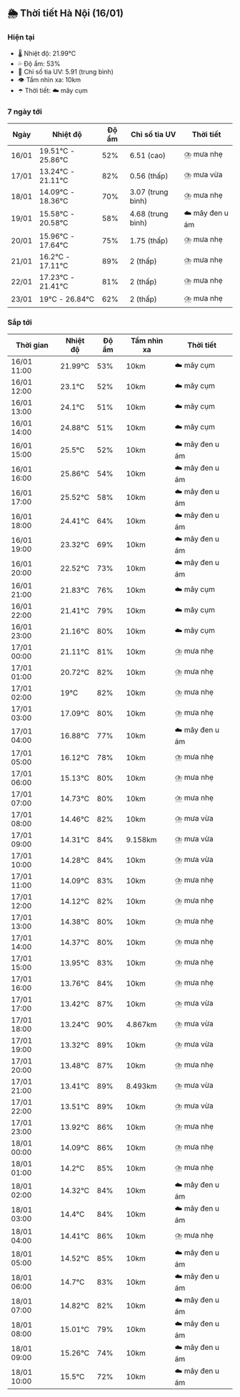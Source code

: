 ## 🌦️ Thời tiết Hà Nội (16/01)

### Hiện tại

- 🌡️ Nhiệt độ: 21.99℃
- 💦 Độ ẩm: 53%
- 🌟 Chỉ số tia UV: 5.91 (trung bình)
- 👁️ Tầm nhìn xa: 10km
- ☂️ Thời tiết: ☁️ mây cụm

### 7 ngày tới

| Ngày | Nhiệt độ | Độ ẩm | Chỉ số tia UV | Thời tiết |
| --- | --- | --- | --- | --- |
| 16/01 | 19.51℃ - 25.86℃ | 52% | 6.51 (cao) | ⛈️ mưa nhẹ |
| 17/01 | 13.24℃ - 21.11℃ | 82% | 0.56 (thấp) | ⛈️ mưa vừa |
| 18/01 | 14.09℃ - 18.36℃ | 70% | 3.07 (trung bình) | ⛈️ mưa nhẹ |
| 19/01 | 15.58℃ - 20.58℃ | 58% | 4.68 (trung bình) | ☁️ mây đen u ám |
| 20/01 | 15.96℃ - 17.64℃ | 75% | 1.75 (thấp) | ⛈️ mưa nhẹ |
| 21/01 | 16.2℃ - 17.11℃ | 89% | 2 (thấp) | ⛈️ mưa nhẹ |
| 22/01 | 17.23℃ - 21.41℃ | 81% | 2 (thấp) | ⛈️ mưa nhẹ |
| 23/01 | 19℃ - 26.84℃ | 62% | 2 (thấp) | ⛈️ mưa nhẹ |

### Sắp tới

| Thời gian | Nhiệt độ | Độ ẩm | Tầm nhìn xa | Thời tiết |
| --- | --- | --- | --- | --- |
| 16/01 11:00 | 21.99℃ | 53% | 10km | ☁️ mây cụm |
| 16/01 12:00 | 23.1℃ | 52% | 10km | ☁️ mây cụm |
| 16/01 13:00 | 24.1℃ | 51% | 10km | ☁️ mây cụm |
| 16/01 14:00 | 24.88℃ | 51% | 10km | ☁️ mây cụm |
| 16/01 15:00 | 25.5℃ | 52% | 10km | ☁️ mây đen u ám |
| 16/01 16:00 | 25.86℃ | 54% | 10km | ☁️ mây đen u ám |
| 16/01 17:00 | 25.52℃ | 58% | 10km | ☁️ mây đen u ám |
| 16/01 18:00 | 24.41℃ | 64% | 10km | ☁️ mây đen u ám |
| 16/01 19:00 | 23.32℃ | 69% | 10km | ☁️ mây đen u ám |
| 16/01 20:00 | 22.52℃ | 73% | 10km | ☁️ mây đen u ám |
| 16/01 21:00 | 21.83℃ | 76% | 10km | ☁️ mây cụm |
| 16/01 22:00 | 21.41℃ | 79% | 10km | ☁️ mây cụm |
| 16/01 23:00 | 21.16℃ | 80% | 10km | ☁️ mây cụm |
| 17/01 00:00 | 21.11℃ | 81% | 10km | ⛈️ mưa nhẹ |
| 17/01 01:00 | 20.72℃ | 82% | 10km | ⛈️ mưa nhẹ |
| 17/01 02:00 | 19℃ | 82% | 10km | ⛈️ mưa nhẹ |
| 17/01 03:00 | 17.09℃ | 80% | 10km | ⛈️ mưa nhẹ |
| 17/01 04:00 | 16.88℃ | 77% | 10km | ☁️ mây đen u ám |
| 17/01 05:00 | 16.12℃ | 78% | 10km | ⛈️ mưa nhẹ |
| 17/01 06:00 | 15.13℃ | 80% | 10km | ⛈️ mưa nhẹ |
| 17/01 07:00 | 14.73℃ | 80% | 10km | ⛈️ mưa nhẹ |
| 17/01 08:00 | 14.46℃ | 82% | 10km | ⛈️ mưa vừa |
| 17/01 09:00 | 14.31℃ | 84% | 9.158km | ⛈️ mưa vừa |
| 17/01 10:00 | 14.28℃ | 84% | 10km | ⛈️ mưa vừa |
| 17/01 11:00 | 14.09℃ | 83% | 10km | ⛈️ mưa nhẹ |
| 17/01 12:00 | 14.12℃ | 82% | 10km | ⛈️ mưa nhẹ |
| 17/01 13:00 | 14.38℃ | 80% | 10km | ⛈️ mưa nhẹ |
| 17/01 14:00 | 14.37℃ | 80% | 10km | ⛈️ mưa nhẹ |
| 17/01 15:00 | 13.95℃ | 83% | 10km | ⛈️ mưa nhẹ |
| 17/01 16:00 | 13.76℃ | 84% | 10km | ⛈️ mưa nhẹ |
| 17/01 17:00 | 13.42℃ | 87% | 10km | ⛈️ mưa vừa |
| 17/01 18:00 | 13.24℃ | 90% | 4.867km | ⛈️ mưa vừa |
| 17/01 19:00 | 13.32℃ | 89% | 10km | ⛈️ mưa vừa |
| 17/01 20:00 | 13.48℃ | 87% | 10km | ⛈️ mưa nhẹ |
| 17/01 21:00 | 13.41℃ | 89% | 8.493km | ⛈️ mưa vừa |
| 17/01 22:00 | 13.51℃ | 89% | 10km | ⛈️ mưa vừa |
| 17/01 23:00 | 13.92℃ | 86% | 10km | ⛈️ mưa nhẹ |
| 18/01 00:00 | 14.09℃ | 86% | 10km | ⛈️ mưa nhẹ |
| 18/01 01:00 | 14.2℃ | 85% | 10km | ⛈️ mưa nhẹ |
| 18/01 02:00 | 14.32℃ | 84% | 10km | ☁️ mây đen u ám |
| 18/01 03:00 | 14.4℃ | 84% | 10km | ☁️ mây đen u ám |
| 18/01 04:00 | 14.41℃ | 86% | 10km | ⛈️ mưa nhẹ |
| 18/01 05:00 | 14.52℃ | 85% | 10km | ☁️ mây đen u ám |
| 18/01 06:00 | 14.7℃ | 83% | 10km | ☁️ mây đen u ám |
| 18/01 07:00 | 14.82℃ | 82% | 10km | ☁️ mây đen u ám |
| 18/01 08:00 | 15.01℃ | 79% | 10km | ☁️ mây đen u ám |
| 18/01 09:00 | 15.26℃ | 74% | 10km | ☁️ mây đen u ám |
| 18/01 10:00 | 15.5℃ | 72% | 10km | ☁️ mây đen u ám |
